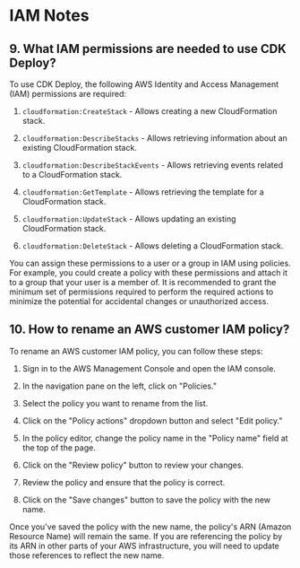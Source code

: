 # IAM Notes
## 9. What IAM permissions are needed to use CDK Deploy?
To use CDK Deploy, the following AWS Identity and Access Management (IAM) permissions are required:

1. `cloudformation:CreateStack` - Allows creating a new CloudFormation stack.

2. `cloudformation:DescribeStacks` - Allows retrieving information about an existing CloudFormation stack.

3. `cloudformation:DescribeStackEvents` - Allows retrieving events related to a CloudFormation stack.

4. `cloudformation:GetTemplate` - Allows retrieving the template for a CloudFormation stack.

5. `cloudformation:UpdateStack` - Allows updating an existing CloudFormation stack.

6. `cloudformation:DeleteStack` - Allows deleting a CloudFormation stack.

You can assign these permissions to a user or a group in IAM using policies. For example, you could create a policy with these permissions and attach it to a group that your user is a member of. It is recommended to grant the minimum set of permissions required to perform the required actions to minimize the potential for accidental changes or unauthorized access.

## 10. How to rename an AWS customer IAM policy?
To rename an AWS customer IAM policy, you can follow these steps:

1. Sign in to the AWS Management Console and open the IAM console.

2. In the navigation pane on the left, click on "Policies."

3. Select the policy you want to rename from the list.

4. Click on the "Policy actions" dropdown button and select "Edit policy."

5. In the policy editor, change the policy name in the "Policy name" field at the top of the page.

6. Click on the "Review policy" button to review your changes.

7. Review the policy and ensure that the policy is correct.

8. Click on the "Save changes" button to save the policy with the new name.

Once you've saved the policy with the new name, the policy's ARN (Amazon Resource Name) will remain the same. If you are referencing the policy by its ARN in other parts of your AWS infrastructure, you will need to update those references to reflect the new name.